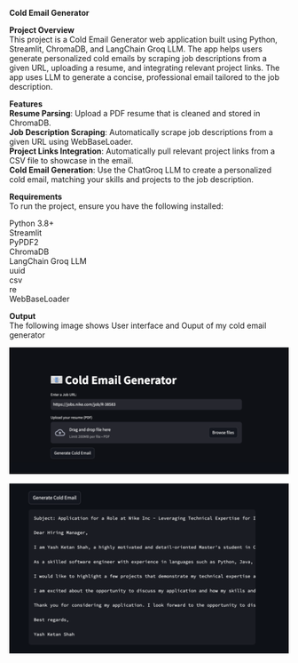 **Cold Email Generator**

**Project Overview**  
This project is a Cold Email Generator web application built using Python, Streamlit, ChromaDB, and LangChain Groq LLM. The app helps users generate personalized cold emails by scraping job descriptions from a given URL, uploading a resume, and integrating relevant project links. The app uses LLM to generate a concise, professional email tailored to the job description.

**Features**  
**Resume Parsing**: Upload a PDF resume that is cleaned and stored in ChromaDB. <br>
**Job Description Scraping**: Automatically scrape job descriptions from a given URL using WebBaseLoader. <br>
**Project Links Integration**: Automatically pull relevant project links from a CSV file to showcase in the email. <br>
**Cold Email Generation**: Use the ChatGroq LLM to create a personalized cold email, matching your skills and projects to the job description.

**Requirements** <br>
To run the project, ensure you have the following installed: <br>

Python 3.8+<br>
Streamlit<br>
PyPDF2<br>
ChromaDB<br>
LangChain Groq LLM<br>
uuid<br>
csv<br>
re<br>
WebBaseLoader<br>

**Output**<br>
The following image shows User interface and Ouput of my cold email generator

![Cold Email Generator UI](./images/cold%20email.png)


![Ouput of my cold email generator](./images/emailoutput.png)


